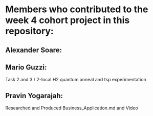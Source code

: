  
# Members who contributed to the week 4 cohort project in this repository:

## Alexander Soare:

## Mario Guzzi: 
Task 2 and 3 / 2-local H2 quantum anneal and tsp experimentation

## Pravin Yogarajah:
Researched and Produced Business_Application.md and Video

